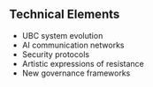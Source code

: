 ## Technical Elements
- UBC system evolution
- AI communication networks
- Security protocols
- Artistic expressions of resistance
- New governance frameworks